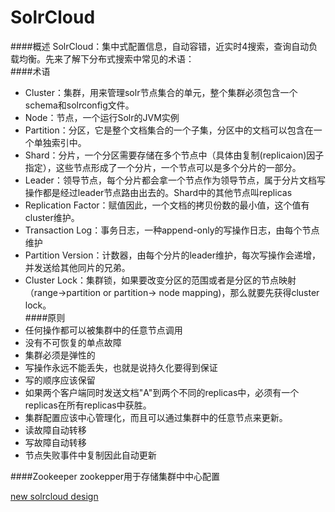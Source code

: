 SolrCloud
=========
####概述
SolrCloud：集中式配置信息，自动容错，近实时4搜索，查询自动负载均衡。先来了解下分布式搜索中常见的术语：  
####术语
* Cluster：集群，用来管理solr节点集合的单元，整个集群必须包含一个schema和solrconfig文件。
* Node：节点，一个运行Solr的JVM实例
* Partition：分区，它是整个文档集合的一个子集，分区中的文档可以包含在一个单独索引中。
* Shard：分片，一个分区需要存储在多个节点中（具体由复制(replicaion)因子指定），这些节点形成了一个分片，一个节点可以是多个分片的一部分。
* Leader：领导节点，每个分片都会拿一个节点作为领导节点，属于分片文档写操作都是经过leader节点路由出去的。Shard中的其他节点叫replicas 
* Replication Factor：赋值因此，一个文档的拷贝份数的最小值，这个值有cluster维护。
* Transaction Log：事务日志，一种append-only的写操作日志，由每个节点维护
* Partition Version：计数器，由每个分片的leader维护，每次写操作会递增，并发送给其他同片的兄弟。
* Cluster Lock：集群锁，如果要改变分区的范围或者是分区的节点映射（range->partition or partition-> node mapping)，那么就要先获得cluster lock。  
####原则
* 任何操作都可以被集群中的任意节点调用
* 没有不可恢复的单点故障
* 集群必须是弹性的
* 写操作永远不能丢失，也就是说持久化要得到保证
* 写的顺序应该保留
* 如果两个客户端同时发送文档"A"到两个不同的replicas中，必须有一个replicas在所有replicas中获胜。
* 集群配置应该中心管理化，而且可以通过集群中的任意节点来更新。
* 读故障自动转移
* 写故障自动转移
* 节点失败事件中复制因此自动更新

####Zookeeper
zookepper用于存储集群中中心配置





[new solrcloud design](https://wiki.apache.org/solr/NewSolrCloudDesign)
